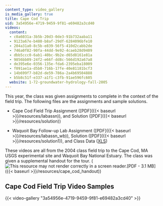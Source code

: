 ```yaml
---
content_type: video_gallery
is_media_gallery: true
title: Cape Cod Trip
uid: 3a54956e-4719-9459-9f81-e69482a3cd40
videos:
  content:
  - c0a6031a-3b5b-20d3-0de3-91b732aaba11
  - 9123a67e-b480-b8af-29df-6284096bfe10
  - 204a31a0-8c5b-e839-56f5-410d2cabb2de
  - 746a0f82-90fa-44dd-9e92-4caeb28d9409
  - dbb5ccc0-6ab1-40bc-9b2e-d65d8161e81a
  - 9856bb09-24f2-e66f-dd8c-566d192a67a8
  - de395e6e-0356-135e-fda6-2395eba18009
  - f091ae1a-d5b0-716b-17fe-40e81181bcf3
  - 14b699f7-b82d-de59-786a-2a4b69504888
  - b5b8c51f-e337-a1f1-c3fb-91ae596fc605
  website: 1-72-groundwater-hydrology-fall-2005
---
```


This year, the class was given assignments to complete in the context of the field trip. The following files are the assignments and sample solutions.

*   Cape Cod Field Trip Assignment ([PDF]({{< baseurl >}}/resources/labassn)), and Solution ([PDF]({{< baseurl >}}/resources/solution))
    
*   Waquoit Bay Follow-up Lab Assignment ([PDF]({{< baseurl >}}/resources/labassn_wb)), Solution ([PDF]({{< baseurl >}}/resources/solution1)), and Class Data ([XLS](/courses/civil-and-environmental-engineering/1-72-groundwater-hydrology-fall-2005/cape-cod-trip/Class_collected_data.xls))
    

These videos are all from the 2004 class field trip to the Cape Cod, MA USGS experimental site and Waquoit Bay National Estuary. The class was given a supplemental handout for the tour. (![This resource may not render correctly in a screen reader.](/images/inacessible.gif)[PDF - 3.1 MB]({{< baseurl >}}/resources/cape_cod_handout))

Cape Cod Field Trip Video Samples
---------------------------------

{{< video-gallery "3a54956e-4719-9459-9f81-e69482a3cd40" >}}

